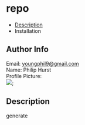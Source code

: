 # repo

<ul><li><a href="d">Description</a></li><li>Installation</li></ul> 
 
## Author Info 
 Email: youngphil9@gmail.com<br>
 Name: Philip Hurst<br>
 Profile Picture: <br> ![](https://avatars.githubusercontent.com/u/60010868?);
 
## Description <span id="d"></span> 
generate